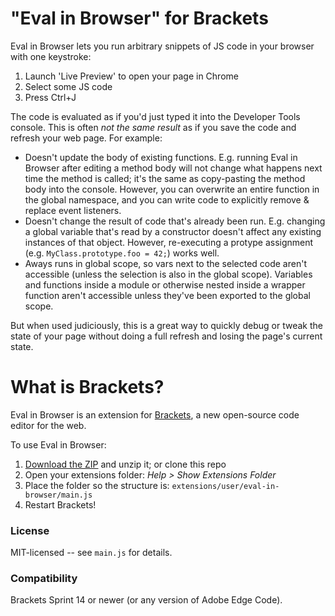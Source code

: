 "Eval in Browser" for Brackets
==============================
Eval in Browser lets you run arbitrary snippets of JS code in your browser with one keystroke:

1. Launch 'Live Preview' to open your page in Chrome
2. Select some JS code
3. Press Ctrl+J

The code is evaluated as if you'd just typed it into the Developer Tools console. This is often _not the same result_ as if you
save the code and refresh your web page. For example:

* Doesn't update the body of existing functions. E.g. running Eval in Browser after editing a method body will not change what
  happens next time the method is called; it's the same as copy-pasting the method body into the console. However, you can
  overwrite an entire function in the global namespace, and you can write code to explicitly remove & replace event listeners.
* Doesn't change the result of code that's already been run. E.g. changing a global variable that's read by a constructor doesn't
  affect any existing instances of that object. However, re-executing a protype assignment (e.g. `MyClass.prototype.foo = 42;`)
  works well.
* Aways runs in global scope, so vars next to the selected code aren't accessible (unless the selection is also in the global
  scope). Variables and functions inside a module or otherwise nested inside a wrapper function aren't accessible unless they've
  been exported to the global scope.

But when used judiciously, this is a great way to quickly debug or tweak the state of your page without doing a full refresh and
losing the page's current state.

What is Brackets?
=================
Eval in Browser is an extension for [Brackets](https://github.com/adobe/brackets/), a new open-source code editor for the web.

To use Eval in Browser:

1. [Download the ZIP](https://github.com/peterflynn/eval-in-browser/archive/master.zip) and unzip it; or clone this repo
2. Open your extensions folder: _Help > Show Extensions Folder_
3. Place the folder so the structure is: `extensions/user/eval-in-browser/main.js`
4. Restart Brackets!


### License
MIT-licensed -- see `main.js` for details.

### Compatibility
Brackets Sprint 14 or newer (or any version of Adobe Edge Code).
